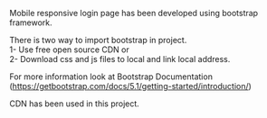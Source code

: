 Mobile responsive login page has been developed using bootstrap framework. <br>

There is two way to import bootstrap in project. <br>
1- Use free open source CDN or <br>
2- Download css and js files to local and link local address.

For more information look at Bootstrap Documentation (https://getbootstrap.com/docs/5.1/getting-started/introduction/)

CDN has been used in this project. 
